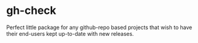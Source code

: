 # gh-check
Perfect little package for any github-repo based projects that wish to have their end-users kept up-to-date with new releases.
